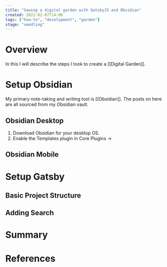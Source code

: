 ```yaml
---
title: "Sowing a digital garden with GatsbyJS and Obsidian"
created: 2022-02-07T14:06
tags: ["how-to", "development", "garden"]
stage: "seedling"
---
```


# Overview

In this I will describe the steps I took to create a [[Digital Garden]].

# Setup Obsidian

My primary note-taking and writing tool is [[Obsidian]]. The posts on here are all sourced from my Obsidian vault.

## Obsidian Desktop

1. Download Obsidian for your desktop OS.
2. Enable the Templates plugin in Core Plugins ->

## Obsidian Mobile

# Setup Gatsby

## Basic Project Structure

## Adding Search

# Summary

# References
